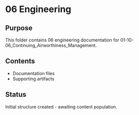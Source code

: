 # 06 Engineering

## Purpose
This folder contains 06 engineering documentation for 01-10-06_Continuing_Airworthiness_Management.

## Contents
- Documentation files
- Supporting artifacts

## Status
Initial structure created - awaiting content population.
